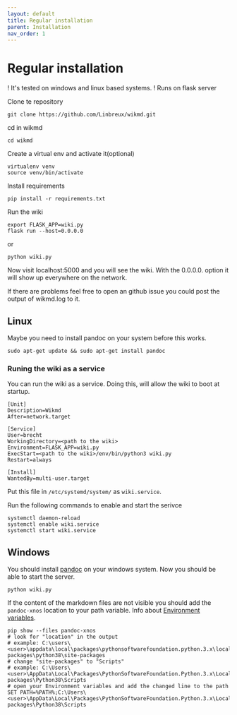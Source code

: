 ```yaml
---
layout: default
title: Regular installation
parent: Installation
nav_order: 1
---
```


# Regular installation
! It's tested on windows and linux based systems.
! Runs on flask server

Clone te repository
```
git clone https://github.com/Linbreux/wikmd.git
```
cd in wikmd
```
cd wikmd
```

Create a virtual env and activate it(optional)
```
virtualenv venv
source venv/bin/activate
```
Install requirements
```
pip install -r requirements.txt
```
Run the wiki
```
export FLASK_APP=wiki.py
flask run --host=0.0.0.0
```
or 
```
python wiki.py
```

Now visit localhost:5000 and you will see the wiki. With the 0.0.0.0. option it will show up everywhere on the network.

If there are problems feel free to open an github issue you could post the output of wikmd.log to it.

## Linux

Maybe you need to install pandoc on your system before this works.
```
sudo apt-get update && sudo apt-get install pandoc
```

### Runing the wiki as a service

You can run the wiki as a service. Doing this, will allow the wiki to boot at startup.

```
[Unit]
Description=Wikmd
After=network.target

[Service]
User=brecht
WorkingDirectory=<path to the wiki>
Environment=FLASK_APP=wiki.py
ExecStart=<path to the wiki>/env/bin/python3 wiki.py
Restart=always

[Install]
WantedBy=multi-user.target

```

Put this file in ```/etc/systemd/system/``` as ```wiki.service```.

Run the following commands to enable and start the serivce

```
systemctl daemon-reload
systemctl enable wiki.service
systemctl start wiki.service
```


## Windows

You should install [pandoc](https://pandoc.org/installing.html) on your windows system. Now you should be able to start
the server.
```
python wiki.py
```
If the content of the markdown files are not visible you should add the `pandoc-xnos` location to your path variable. Info about [Environment variables](https://www.computerhope.com/issues/ch000549.htm).
```
pip show --files pandoc-xnos
# look for "location" in the output
# example: C:\users\<user>\appdata\local\packages\pythonsoftwarefoundation.python.3.x\localcache\local-packages\python38\site-packages
# change "site-packages" to "Scripts"
# example: C:\Users\<user>\AppData\Local\Packages\PythonSoftwareFoundation.Python.3.x\LocalCache\local-packages\Python38\Scripts
# open your Environment variables and add the changed line to the path
SET PATH=%PATH%;C:\Users\<user>\AppData\Local\Packages\PythonSoftwareFoundation.Python.3.x\LocalCache\local-packages\Python38\Scripts
```
